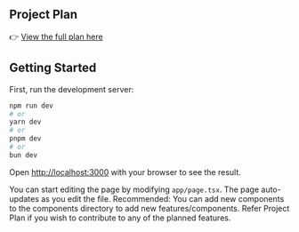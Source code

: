 ## Project Plan

👉 [View the full plan here](./project-plan.md)


## Getting Started

First, run the development server:

```bash
npm run dev
# or
yarn dev
# or
pnpm dev
# or
bun dev
```

Open [http://localhost:3000](http://localhost:3000) with your browser to see the result.

You can start editing the page by modifying `app/page.tsx`. The page auto-updates as you edit the file.
Recommended: You can add new components to the components directory to add new features/components. Refer Project Plan if you wish to contribute to any of the planned features.

